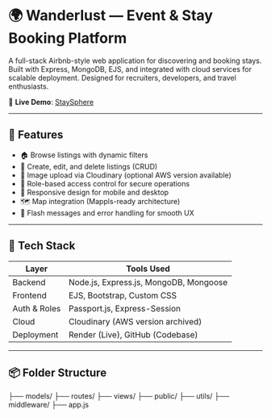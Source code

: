 # 🌍 Wanderlust — Event & Stay Booking Platform

A full-stack Airbnb-style web application for discovering and booking stays. Built with Express, MongoDB, EJS, and integrated with cloud services for scalable deployment. Designed for recruiters, developers, and travel enthusiasts.

🔗 **Live Demo**: [StaySphere](https://air-bnb-website.onrender.com/listings)

---

## 🚀 Features

- 🏠 Browse listings with dynamic filters
- 📝 Create, edit, and delete listings (CRUD)
- 📸 Image upload via Cloudinary (optional AWS version available)
- 🔐 Role-based access control for secure operations
- 📱 Responsive design for mobile and desktop
- 🗺️ Map integration (Mappls-ready architecture)
- 🧾 Flash messages and error handling for smooth UX

---

## 🧰 Tech Stack

| Layer        | Tools Used                          |
|--------------|-------------------------------------|
| Backend      | Node.js, Express.js, MongoDB, Mongoose |
| Frontend     | EJS, Bootstrap, Custom CSS          |
| Auth & Roles | Passport.js, Express-Session        |
| Cloud        | Cloudinary (AWS version archived)   |
| Deployment   | Render (Live), GitHub (Codebase)    |

---

## 📦 Folder Structure

├── models/ ├── routes/ ├── views/ ├── public/ ├── utils/ ├── middleware/ ├── app.js


